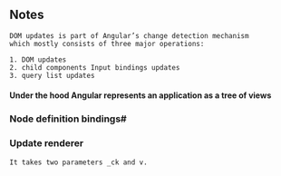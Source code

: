 ## Notes
```
DOM updates is part of Angular’s change detection mechanism 
which mostly consists of three major operations:

1. DOM updates
2. child components Input bindings updates
3. query list updates

```
#### Under the hood Angular represents an application as a tree of views

### Node definition bindings#
### Update renderer
```
It takes two parameters _ck and v.

```
